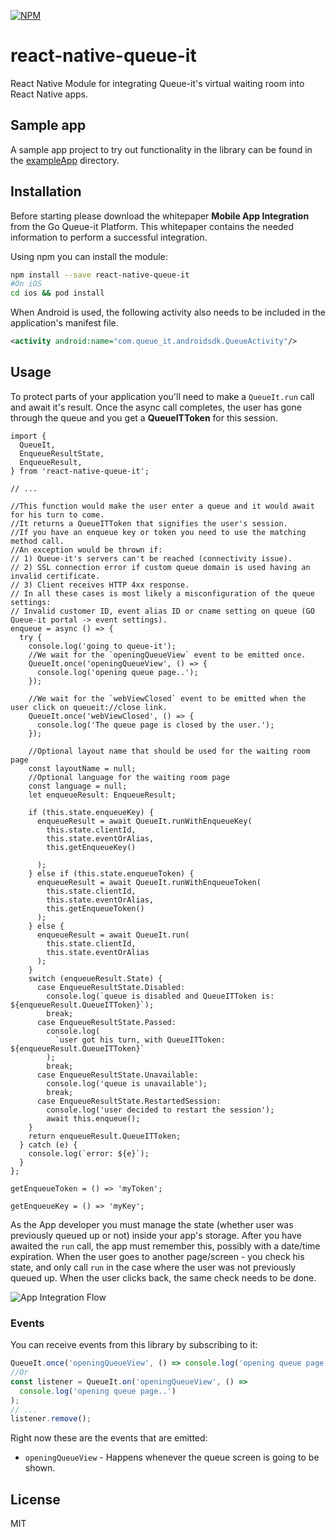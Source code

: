 [![NPM](https://nodei.co/npm/react-native-queue-it.png)](https://www.npmjs.com/package/react-native-queue-it)

# react-native-queue-it

React Native Module for integrating Queue-it's virtual waiting room into React Native apps.

## Sample app

A sample app project to try out functionality in the library can be found in the [exampleApp](https://github.com/queueit/react-native-queue-it/tree/master/exampleApp) directory.

## Installation

Before starting please download the whitepaper **Mobile App Integration** from the Go Queue-it Platform. This whitepaper contains the needed information to perform a successful integration.

Using npm you can install the module:

```sh
npm install --save react-native-queue-it
#On iOS
cd ios && pod install
```

When Android is used, the following activity also needs to be included in the application's manifest file.

```xml
<activity android:name="com.queue_it.androidsdk.QueueActivity"/>
```

## Usage

To protect parts of your application you'll need to make a `QueueIt.run` call and await it's result.
Once the async call completes, the user has gone through the queue and you get a **QueueITToken** for this session.

```tsx
import {
  QueueIt,
  EnqueueResultState,
  EnqueueResult,
} from 'react-native-queue-it';

// ...

//This function would make the user enter a queue and it would await for his turn to come.
//It returns a QueueITToken that signifies the user's session.
//If you have an enqueue key or token you need to use the matching method call.
//An exception would be thrown if:
// 1) Queue-it's servers can't be reached (connectivity issue).
// 2) SSL connection error if custom queue domain is used having an invalid certificate.
// 3) Client receives HTTP 4xx response.
// In all these cases is most likely a misconfiguration of the queue settings:
// Invalid customer ID, event alias ID or cname setting on queue (GO Queue-it portal -> event settings).
enqueue = async () => {
  try {
    console.log('going to queue-it');
    //We wait for the `openingQueueView` event to be emitted once.
    QueueIt.once('openingQueueView', () => {
      console.log('opening queue page..');
    });

    //We wait for the `webViewClosed` event to be emitted when the user click on queueit://close link.
    QueueIt.once('webViewClosed', () => {
      console.log('The queue page is closed by the user.');
    });

    //Optional layout name that should be used for the waiting room page
    const layoutName = null;
    //Optional language for the waiting room page
    const language = null;
    let enqueueResult: EnqueueResult;

    if (this.state.enqueueKey) {
      enqueueResult = await QueueIt.runWithEnqueueKey(
        this.state.clientId,
        this.state.eventOrAlias,
        this.getEnqueueKey()
        
      );
    } else if (this.state.enqueueToken) {
      enqueueResult = await QueueIt.runWithEnqueueToken(
        this.state.clientId,
        this.state.eventOrAlias,
        this.getEnqueueToken()
      );
    } else {
      enqueueResult = await QueueIt.run(
        this.state.clientId,
        this.state.eventOrAlias
      );
    }
    switch (enqueueResult.State) {
      case EnqueueResultState.Disabled:
        console.log(`queue is disabled and QueueITToken is: ${enqueueResult.QueueITToken}`);
        break;
      case EnqueueResultState.Passed:
        console.log(
          `user got his turn, with QueueITToken: ${enqueueResult.QueueITToken}`
        );
        break;
      case EnqueueResultState.Unavailable:
        console.log('queue is unavailable');
        break;
      case EnqueueResultState.RestartedSession:
        console.log('user decided to restart the session');
        await this.enqueue();
    }
    return enqueueResult.QueueITToken;
  } catch (e) {
    console.log(`error: ${e}`);
  }
};

getEnqueueToken = () => 'myToken';

getEnqueueKey = () => 'myKey';
```

As the App developer you must manage the state (whether user was previously queued up or not) inside your app's storage. After you have awaited the `run` call, the app must remember this, possibly with a date/time expiration. When the user goes to another page/screen - you check his state, and only call `run` in the case where the user was not previously queued up. When the user clicks back, the same check needs to be done.

![App Integration Flow](https://github.com/queueit/react-native-queue-it/blob/master/App%20integration%20flow.PNG 'App Integration Flow')

### Events

You can receive events from this library by subscribing to it:

```js
QueueIt.once('openingQueueView', () => console.log('opening queue page..'));
//Or
const listener = QueueIt.on('openingQueueView', () =>
  console.log('opening queue page..')
);
// ...
listener.remove();
```

Right now these are the events that are emitted:

- `openingQueueView` - Happens whenever the queue screen is going to be shown.

## License

MIT

